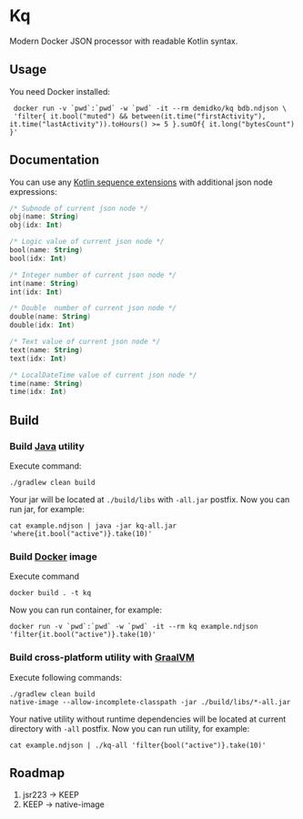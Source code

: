 # Kq

Modern Docker JSON processor with readable Kotlin syntax.

## Usage

You need Docker installed:

```shell
 docker run -v `pwd`:`pwd` -w `pwd` -it --rm demidko/kq bdb.ndjson \
 'filter{ it.bool("muted") && between(it.time("firstActivity"), it.time("lastActivity")).toHours() >= 5 }.sumOf{ it.long("bytesCount") }'
```

## Documentation

You can use
any [Kotlin sequence extensions](https://kotlinlang.org/docs/sequences.html#sequence-operations)
with additional json node expressions:

```kotlin
/* Subnode of current json node */
obj(name: String)
obj(idx: Int)

/* Logic value of current json node */
bool(name: String)
bool(idx: Int)

/* Integer number of current json node */
int(name: String)
int(idx: Int)

/* Double  number of current json node */
double(name: String)
double(idx: Int)

/* Text value of current json node */
text(name: String)
text(idx: Int)

/* LocalDateTime value of current json node */
time(name: String)
time(idx: Int)
```

## Build

### Build [Java](https://www.oracle.com/java/technologies/javase-jdk16-downloads.html) utility

Execute command:

```shell
./gradlew clean build
``` 

Your jar will be located at `./build/libs` with `-all.jar` postfix. Now you can run jar, for
example:

```shell
cat example.ndjson | java -jar kq-all.jar 'where{it.bool("active")}.take(10)'
```

### Build [Docker](https://www.docker.com/) image

Execute command

```shell
docker build . -t kq
```

Now you can run container, for example:

```shell
docker run -v `pwd`:`pwd` -w `pwd` -it --rm kq example.ndjson 'filter{it.bool("active")}.take(10)'
```

### Build cross-platform utility with [GraalVM](https://www.graalvm.org/reference-manual/native-image/#install-native-image)

Execute following commands:

```shell
./gradlew clean build
native-image --allow-incomplete-classpath -jar ./build/libs/*-all.jar
``` 

Your native utility without runtime dependencies will be located at current directory with `-all`
postfix. Now you can run utility, for example:

```shell
cat example.ndjson | ./kq-all 'filter{bool("active")}.take(10)'
```

## Roadmap

1. jsr223 -> KEEP
2. KEEP -> native-image


